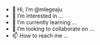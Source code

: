 - 👋 Hi, I’m @mlegeaju
- 👀 I’m interested in ...
- 🌱 I’m currently learning ...
- 💞️ I’m looking to collaborate on ...
- 📫 How to reach me ...

<!---
mlegeaju/mlegeaju is a ✨ special ✨ repository because its `README.md` (this file) appears on your GitHub profile.
You can click the Preview link to take a look at your changes.
--->
